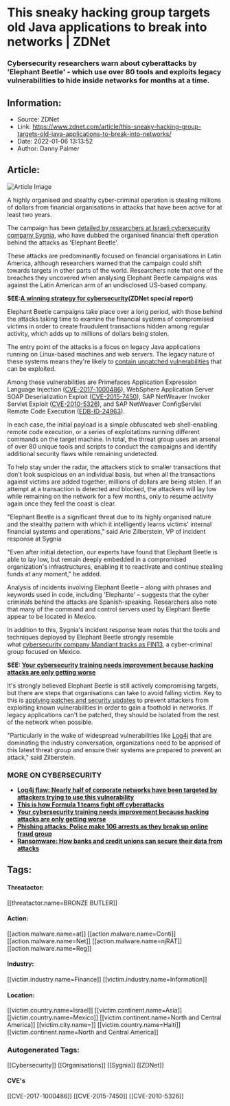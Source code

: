 # This sneaky hacking group targets old Java applications to break into networks | ZDNet
### Cybersecurity researchers warn about cyberattacks by 'Elephant Beetle' - which use over 80 tools and exploits legacy vulnerabilities to hide inside networks for months at a time.

## Information:
+ Source: ZDNet
+ Link: https://www.zdnet.com/article/this-sneaky-hacking-group-targets-old-java-applications-to-break-into-networks/
+ Date: 2022-01-06 13:13:52
+ Author: Danny Palmer


## Article:
![Article Image](https://www.zdnet.com/a/img/resize/065d07c4077f40f136b8819a9f03df4a39538d34/2021/08/06/c55fade0-6def-4c6d-b0b7-d501337b05d8/hands-on-a-keyboard-in-the-dark.jpg?width=770&height=578&fit=crop&auto=webp)

A highly organised and stealthy cyber-criminal operation is stealing millions of dollars from financial organisations in attacks that have been active for at least two years. 

The campaign has been [detailed by researchers at Israeli cybersecurity company Sygnia](https://blog.sygnia.co/elephant-beetle-an-organized-financial-theft-operation), who have dubbed the organised financial theft operation behind the attacks as 'Elephant Beetle'. 


These attacks are predominantly focused on financial organisations in Latin America, although researchers warned that the campaign could shift towards targets in other parts of the world. Researchers note that one of the breaches they uncovered when analysing Elephant Beetle campaigns was against the Latin American arm of an undisclosed US-based company. 

**SEE:**[**A winning strategy for cybersecurity**](http://www.zdnet.com/topic/a-winning-strategy-for-cybersecurity/)**(ZDNet special report)**

Elephant Beetle campaigns take place over a long period, with those behind the attacks taking time to examine the financial systems of compromised victims in order to create fraudulent transactions hidden among regular activity, which adds up to millions of dollars being stolen.  

The entry point of the attacks is a focus on legacy Java applications running on Linux-based machines and web servers. The legacy nature of these systems means they're likely to [contain unpatched vulnerabilities](https://www.zdnet.com/article/these-software-bugs-are-years-old-but-businesses-still-arent-patching-them/) that can be exploited. 

Among these vulnerabilities are Primefaces Application Expression Language Injection ([CVE-2017-1000486](https://cve.mitre.org/cgi-bin/cvename.cgi?name=CVE-2017-1000486)), WebSphere Application Server SOAP Deserialization Exploit ([CVE-2015-7450](https://cve.mitre.org/cgi-bin/cvename.cgi?name=CVE-2015-7450)), SAP NetWeaver Invoker Servlet Exploit ([CVE-2010-5326](https://cve.mitre.org/cgi-bin/cvename.cgi?name=CVE-2010-5326)), and SAP NetWeaver ConfigServlet Remote Code Execution ([EDB-ID-24963](https://vuldb.com/?id.8517)). 






In each case, the initial payload is a simple obfuscated web shell-enabling remote code execution, or a series of exploitations running different commands on the target machine. In total, the threat group uses an arsenal of over 80 unique tools and scripts to conduct the campaigns and identify additional security flaws while remaining undetected. 

To help stay under the radar, the attackers stick to smaller transactions that don't look suspicious on an individual basis, but when all the transactions against victims are added together, millions of dollars are being stolen. If an attempt at a transaction is detected and blocked, the attackers will lay low while remaining on the network for a few months, only to resume activity again once they feel the coast is clear. 

"Elephant Beetle is a significant threat due to its highly organised nature and the stealthy pattern with which it intelligently learns victims' internal financial systems and operations," said Arie Zilberstein, VP of incident response at Sygnia 

"Even after initial detection, our experts have found that Elephant Beetle is able to lay low, but remain deeply embedded in a compromised organization's infrastructures, enabling it to reactivate and continue stealing funds at any moment," he added. 

Analysis of incidents involving Elephant Beetle – along with phrases and keywords used in code, including 'Elephante' – suggests that the cyber criminals behind the attacks are Spanish-speaking. Researchers also note that many of the command and control servers used by Elephant Beetle appear to be located in Mexico. 

In addition to this, Sygnia's incident response team notes that the tools and techniques deployed by Elephant Beetle strongly resemble what [cybersecurity company Mandiant tracks as FIN13](https://www.mandiant.com/resources/fin13-cybercriminal-mexico), a cyber-criminal group focused on Mexico. 

**SEE: [Your cybersecurity training needs improvement because hacking attacks are only getting worse](https://www.zdnet.com/article/your-cybersecurity-training-needs-improvement-because-hacking-attacks-are-only-getting-worse/)** 

It's strongly believed Elephant Beetle is still actively compromising targets, but there are steps that organisations can take to avoid falling victim. Key to this is [applying patches and security updates](https://www.zdnet.com/article/this-one-change-could-protect-your-systems-from-attack-so-why-dont-more-companies-do-it/) to prevent attackers from exploiting known vulnerabilities in order to gain a foothold in networks. If legacy applications can't be patched, they should be isolated from the rest of the network when possible. 

"Particularly in the wake of widespread vulnerabilities like [Log4j](https://www.zdnet.com/article/log4j-flaw-attackers-are-making-thousands-of-attempts-to-exploit-this-severe-vulnerability/) that are dominating the industry conversation, organizations need to be apprised of this latest threat group and ensure their systems are prepared to prevent an attack," said Zilberstein. 

### **MORE ON CYBERSECURITY**

* [**Log4j flaw: Nearly half of corporate networks have been targeted by attackers trying to use this vulnerability**](https://www.zdnet.com/article/log4j-flaw-nearly-half-of-corporate-networks-have-been-targeted-by-attackers-trying-to-use-this-vulnerability/)
* [**This is how Formula 1 teams fight off cyberattacks**](https://www.zdnet.com/article/this-is-how-formula-1-teams-fight-off-cyberattacks/)
* [**Your cybersecurity training needs improvement because hacking attacks are only getting worse**](https://www.zdnet.com/article/your-cybersecurity-training-needs-improvement-because-hacking-attacks-are-only-getting-worse/)
* [**Phishing attacks: Police make 106 arrests as they break up online fraud group**](https://www.zdnet.com/article/phishing-attacks-police-make-106-arrests-as-they-break-up-online-fraud-group/)
* [**Ransomware: How banks and credit unions can secure their data from attacks**](https://www.zdnet.com/article/ransomware-how-banks-and-credit-unions-can-secure-their-data-from-attacks/)





## Tags:

#### Threatactor:
[[threatactor.name=BRONZE BUTLER]]

#### Action:
[[action.malware.name=at]] [[action.malware.name=Conti]] [[action.malware.name=Net]] [[action.malware.name=njRAT]] [[action.malware.name=Reg]]

#### Industry:
[[victim.industry.name=Finance]] [[victim.industry.name=Information]]

#### Location:
[[victim.country.name=Israel]] [[victim.continent.name=Asia]] [[victim.country.name=Mexico]] [[victim.continent.name=North and Central America]] [[victim.city.name=]] [[victim.country.name=Haiti]] [[victim.continent.name=North and Central America]]

### Autogenerated Tags:
[[Cybersecurity]] [[Organisations]] [[Sygnia]] [[ZDNet]]
#### CVE's
[[CVE-2017-1000486]] [[CVE-2015-7450]] [[CVE-2010-5326]]

